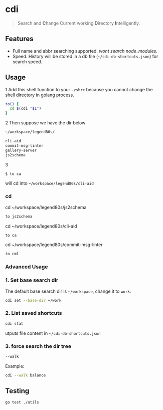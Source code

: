 # cdi

> Search and **C**hange Current working **D**irectory **I**ntelligently.

## Features

- Full name and abbr searching supported. *wont search node_modules*.
- Speed. History will be stored in a db file (`~/cdi-db-shortcuts.json`) for search speed.

## Usage

1 Add this shell function to your `.zshrc` because you cannot change the shell directory in golang process.

```sh
to() {
  cd $(cdi "$1")
}
```

2 Then suppose we have the dir below

```txt
~/workspace/legend80s/

cli-aid
commit-msg-linter
gallery-server
js2schema
```

3

```sh
$ to ca
```

will cd into `~/workspace/legend80s/cli-aid`

### cd

cd ~/workspace/legend80s/js2schema

```sh
to js2schema
```

cd ~/workspace/legend80s/cli-aid

```sh
to ca
```

cd ~/workspace/legend80s/commit-msg-linter

```sh
to cml
```

### Advanced Usage

### 1. Set base search dir

The default base search dir is `~/workspace`, change it to `work`:

```sh
cdi set --base-dir ~/work
```

### 2. List saved shortcuts

```sh
cdi stat
```

utputs file content in `~/cdi-db-shortcuts.json`

### 3. force search the dir tree

```sh
--walk
```

Example:

```sh
cdi --walk balance
```

## Testing

```sh
go test ./utils
```
